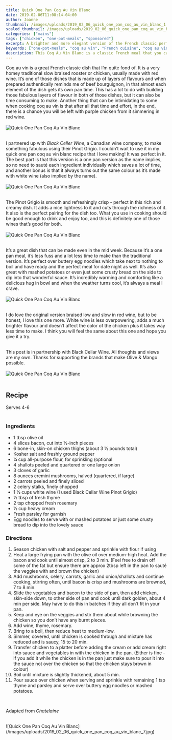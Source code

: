 ```yaml
---
title: Quick One Pan Coq Au Vin Blanc
date: 2019-02-06T11:08:14-04:00
author: Joanne
thumbnail: /images/uploads/2019_02_06_quick_one_pan_coq_au_vin_blanc_1.jpg
scaled_thumbnail: /images/uploads/2019_02_06_quick_one_pan_coq_au_vin_blanc_0.jpg
categories: ["mains"]
tags: ["chicken", "one-pot-meals", "sponsored"]
excerpt: A brighter and more elegant version of the French classic perfect for family dinner or entertaining
keywords: ["one-pot-meals", "coq au vin", "French cuisine", "coq au vin recipe", "coq au vin chicken", "food with wine"]
description: This Coq Au Vin Blanc is a classic French meal that you can make in just one pan. Layers of rich flavours make this coq au vin a sure hit
---
```


Coq au vin is a great French classic dish that I’m quite fond of. It is a very homey traditional slow braised rooster or chicken, usually made with red wine. It’s one of those dishes that is made up of layers of flavours and when prepared  authentically reminds me of beef bourguignon, in that almost each element of the dish gets its own pan time. This has a lot to do with building those fabulous layers of flavour in both of those dishes, but it can also be time consuming to make. Another thing that can be intimidating to some when cooking coq au vin is that after all that time and effort, in the end, there is a chance you will be left with purple chicken from it simmering in red wine.
</br>
</br>
![Quick One Pan Coq Au Vin Blanc](/images/uploads/2019_02_06_quick_one_pan_coq_au_vin_blanc_2.jpg)
</br>
</br>

I partnered up with _Black Celler Wine_, a Canadian wine company, to make something fabulous using their Pinot Grigio. I couldn’t wait to use it in my quick one pan coq au vin blanc recipe that I love making! It was perfect in it. The best part is that this version is a one pan version as the name implies, so no need to sauté each ingredient individually which saves a lot of time, and another bonus is that it always turns out the same colour as it’s made with white wine (also implied by the name).
</br>
</br>
![Quick One Pan Coq Au Vin Blanc](/images/uploads/2019_02_06_quick_one_pan_coq_au_vin_blanc_3.jpg)
</br>
</br>

The Pinot Grigio is smooth and refreshingly crisp - perfect in this rich and creamy dish. It adds a nice lightness to it and cuts through the richness of it. It also is the perfect pairing for the dish too. What you use in cooking should be good enough to drink and enjoy too, and this is definitely one of those wines that’s good for both.
</br>
</br>
![Quick One Pan Coq Au Vin Blanc](/images/uploads/2019_02_06_quick_one_pan_coq_au_vin_blanc_4.jpg)
</br>
</br>

It’s a great dish that can be made even in the mid week. Because it’s a one pan meal, it’s less fuss and a lot less time to make than the traditional version. It’s perfect over buttery egg noodles which take next to nothing to boil and have ready and the perfect meal for date night as well. It’s also great with mashed potatoes or even just some crusty bread on the side to dip into that wonderful sauce. It’s incredibly warming and comforting like a delicious hug in bowl and when the weather turns cool, it’s always a meal I crave.
</br>
</br>
![Quick One Pan Coq Au Vin Blanc](/images/uploads/2019_02_06_quick_one_pan_coq_au_vin_blanc_5.jpg)
</br>
</br>

I do love the original version braised low and slow in red wine, but to be honest, I love this one more. White wine is less overpowering, adds a much brighter flavour and doesn’t affect the color of the chicken plus it takes way less time to make. I think you will feel the same about this one and hope you give it a try. 
</br>
</br>

This post is in partnership with Black Cellar Wine. All thoughts and views are my own. Thanks for supporting the brands that make Olive & Mango possible.
</br>
</br>
![Quick One Pan Coq Au Vin Blanc](/images/uploads/2019_02_06_quick_one_pan_coq_au_vin_blanc_6.jpg)
</br>
</br>

## Recipe
Serves 4-6
</br> 
</br> 

### Ingredients

* <span itemprop="ingredients"> 1 tbsp olive oil </span>
* <span itemprop="ingredients"> 4 slices bacon, cut into &frac12;-inch pieces</span>
* <span itemprop="ingredients"> 6 bone-in, skin-on chicken thighs (about 3 &frac12; pounds total)</span>
* <span itemprop="ingredients"> Kosher salt and freshly ground pepper</span>
* <span itemprop="ingredients"> &frac14; cup all-purpose flour, for sprinkling (optional</span>
* <span itemprop="ingredients"> 4 shallots peeled and quartered or one large onion </span>
* <span itemprop="ingredients"> 3 cloves of garlic</span>
* <span itemprop="ingredients"> 8 ounces cremini mushrooms, halved (quartered, if large) </span>
* <span itemprop="ingredients"> 2 carrots peeled and finely sliced </span>
* <span itemprop="ingredients"> 2 celery stalks, finely chopped </span>
* <span itemprop="ingredients"> 1 &frac12; cups white wine (I used Black Cellar Wine Pinot Grigio) </span>
* <span itemprop="ingredients"> &frac12; tbsp of fresh thyme </span>
* <span itemprop="ingredients"> 2 tsp chopped fresh rosemary</span>
* <span itemprop="ingredients"> &frac12; cup heavy cream</span>
* <span itemprop="ingredients"> Fresh parsley for garnish </span>
* <span itemprop="ingredients"> Egg noodles to serve with or mashed potatoes or just some crusty bread to dip into the lovely sauce</span>

### Directions

1. Season chicken with salt and pepper and sprinkle with flour if using 
2. Heat a large frying pan with the olive oil over medium-high heat. Add the bacon and cook until almost crisp, 2 to 3 min. (Feel free to drain off some of the fat but ensure there are approx 2tbsp left in the pan to sauté the veggies with and brown the chicken) 
3. Add mushrooms, celery, carrots, garlic and onion/shallots and continue cooking, stirring often, until bacon is crisp and mushrooms are browned, 7 to 8 min.
4. Slide the vegetables and bacon to the side of pan, then add chicken, skin-side down, to other side of pan and cook until dark golden, about 4 min per side. May have to do this in batches if they all don’t fit in your pan. 
5. Keep and eye on the veggies and stir them about while browning the chicken so you don’t have any burnt pieces.  
6. Add wine, thyme, rosemary. 
7. Bring to a boil, then reduce heat to medium-low. 
8. Simmer, covered, until chicken is cooked through and mixture has reduced and is saucy, 15 to 20 min.
9. Transfer chicken to a platter before adding the cream or add cream right into sauce and vegetables in with the chicken in the pan. (Either is fine - if you add it while the chicken is in the pan just make sure to pour it into the sauce not over the chicken so that the chicken stays brown in colour) 
10. Boil until mixture is slightly thickened, about 5 min. 
11. Pour sauce over chicken when serving and sprinkle with remaining 1 tsp thyme and parsley and serve over buttery egg noodles or mashed potatoes. 
</br>

Adapted from _Chatelaine_

</br>
![Quick One Pan Coq Au Vin Blanc](/images/uploads/2019_02_06_quick_one_pan_coq_au_vin_blanc_7.jpg)
